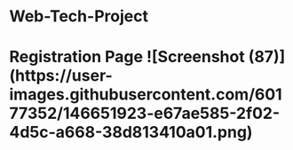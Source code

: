 # Web-Tech-Project
<h1>Registration Page
![Screenshot (87)](https://user-images.githubusercontent.com/60177352/146651923-e67ae585-2f02-4d5c-a668-38d813410a01.png)</h1>
